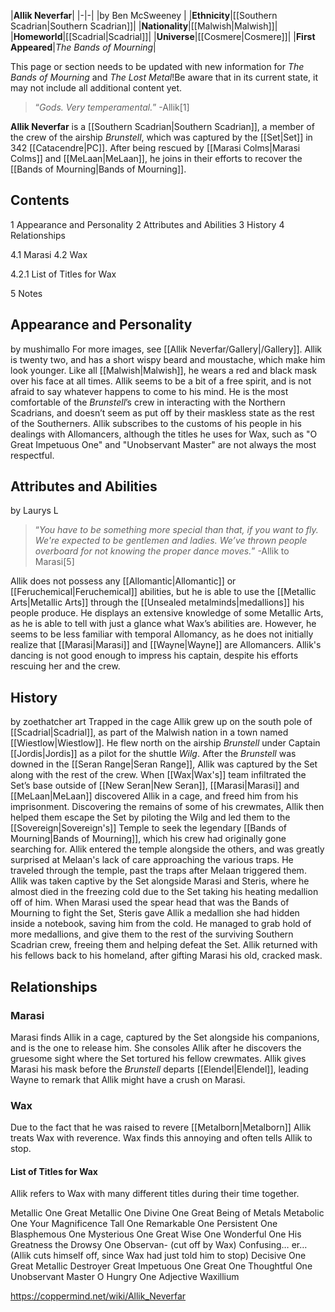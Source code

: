 |**Allik Neverfar**|
|-|-|
|by  Ben McSweeney |
|**Ethnicity**|[[Southern Scadrian\|Southern Scadrian]]|
|**Nationality**|[[Malwish\|Malwish]]|
|**Homeworld**|[[Scadrial\|Scadrial]]|
|**Universe**|[[Cosmere\|Cosmere]]|
|**First Appeared**|*The Bands of Mourning*|

This page or section needs to be updated with new information for *The Bands of Mourning* and *The Lost Metal*!Be aware that in its current state, it may not include all additional content yet.

>“*Gods. Very temperamental.*”
\-Allik[1]


**Allik Neverfar** is a [[Southern Scadrian\|Southern Scadrian]], a member of the crew of the airship *Brunstell*, which was captured by the [[Set\|Set]] in 342 [[Catacendre\|PC]]. After being rescued by [[Marasi Colms\|Marasi Colms]] and [[MeLaan\|MeLaan]], he joins in their efforts to recover the [[Bands of Mourning\|Bands of Mourning]].

## Contents

1 Appearance and Personality
2 Attributes and Abilities
3 History
4 Relationships

4.1 Marasi
4.2 Wax

4.2.1 List of Titles for Wax




5 Notes


## Appearance and Personality
 by  mushimallo 
For more images, see [[Allik Neverfar/Gallery\|/Gallery]].
Allik is twenty two, and has a short wispy beard and moustache, which make him look younger. Like all [[Malwish\|Malwish]], he wears a red and black mask over his face at all times.
Allik seems to be a bit of a free spirit, and is not afraid to say whatever happens to come to his mind. He is the most comfortable of the *Brunstell*’s crew in interacting with the Northern Scadrians, and doesn’t seem as put off by their maskless state as the rest of the Southerners.
Allik subscribes to the customs of his people in his dealings with Allomancers, although the titles he uses for Wax, such as "O Great Impetuous One" and "Unobservant Master" are not always the most respectful.

## Attributes and Abilities
 by  Laurys L 
>“*You have to be something more special than that, if you want to fly. We're expected to be gentlemen and ladies. We’ve thrown people overboard for not knowing the proper dance moves.*”
\-Allik to Marasi[5]


Allik does not possess any [[Allomantic\|Allomantic]] or [[Feruchemical\|Feruchemical]] abilities, but he is able to use the [[Metallic Arts\|Metallic Arts]] through the [[Unsealed metalminds\|medallions]] his people produce. He displays an extensive knowledge of some Metallic Arts, as he is able to tell with just a glance what Wax’s abilities are. However, he seems to be less familiar with temporal Allomancy, as he does not initially realize that [[Marasi\|Marasi]] and [[Wayne\|Wayne]] are Allomancers.
Allik's dancing is not good enough to impress his captain, despite his efforts rescuing her and the crew.

## History
 by  zoethatcher art  Trapped in the cage
Allik grew up on the south pole of [[Scadrial\|Scadrial]], as part of the Malwish nation in a town named [[Wiestlow\|Wiestlow]]. He flew north on the airship *Brunstell* under Captain [[Jordis\|Jordis]] as a pilot for the shuttle *Wilg*. After the *Brunstell* was downed in the [[Seran Range\|Seran Range]], Allik was captured by the Set along with the rest of the crew.
When [[Wax\|Wax's]] team infiltrated the Set’s base outside of [[New Seran\|New Seran]], [[Marasi\|Marasi]] and [[MeLaan\|MeLaan]] discovered Allik in a cage, and freed him from his imprisonment. Discovering the remains of some of his crewmates, Allik then helped them escape the Set by piloting the Wilg and led them to the [[Sovereign\|Sovereign's]] Temple to seek the legendary [[Bands of Mourning\|Bands of Mourning]], which his crew had originally gone searching for. Allik entered the temple alongside the others, and was greatly surprised at Melaan's lack of care approaching the various traps. He traveled through the temple, past the traps after Melaan triggered them. Allik was taken captive by the Set alongside Marasi and Steris, where he almost died in the freezing cold due to the Set taking his heating medallion off of him. When Marasi used the spear head that was the Bands of Mourning to fight the Set, Steris gave Allik a medallion she had hidden inside a notebook, saving him from the cold. He managed to grab hold of more medallions, and give them to the rest of the surviving Southern Scadrian crew, freeing them and helping defeat the Set. Allik returned with his fellows back to his homeland, after gifting Marasi his old, cracked mask.

## Relationships
### Marasi
Marasi finds Allik in a cage, captured by the Set alongside his companions, and is the one to release him. She consoles Allik after he discovers the gruesome sight where the Set tortured his fellow crewmates. Allik gives Marasi his mask before the *Brunstell* departs [[Elendel\|Elendel]], leading Wayne to remark that Allik might have a crush on Marasi.

### Wax
Due to the fact that he was raised to revere [[Metalborn\|Metalborn]] Allik treats Wax with reverence. Wax finds this annoying and often tells Allik to stop.

#### List of Titles for Wax
Allik refers to Wax with many different titles during their time together.


Metallic One
Great Metallic One
Divine One
Great Being of Metals
Metabolic One
Your Magnificence
Tall One
Remarkable One
Persistent One
Blasphemous One
Mysterious One
Great Wise One
Wonderful One
His Greatness the Drowsy One
Observan- (cut off by Wax)
Confusing… er… (Allik cuts himself off, since Wax had just told him to stop)
Decisive One
Great Metallic Destroyer
Great Impetuous One
Great One
Thoughtful One
Unobservant Master
O Hungry One
Adjective Waxillium



https://coppermind.net/wiki/Allik_Neverfar